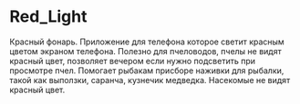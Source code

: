 # Red_Light
Красный фонарь. Приложение для телефона которое светит красным цветом экраном телефона.
Полезно для пчеловодов, пчелы не видят красный цвет, позволяет вечером если нужно подсветить при просмотре пчел.
Помогает рыбакам присборе наживки для рыбалки, такой как выползки, саранча, кузнечик медведка. Насекомые не видят красный цвет.
